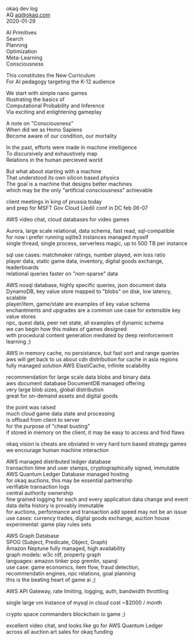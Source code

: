 okaq dev log  
AQ <aq@okaq.com>  
2020-01-29  

AI Primitives  
Search  
Planning  
Optimization  
Meta-Learning  
Consciousness  

This constitutes the New Curriculum  
For AI pedagogy targeting the K-12 audience  

We start with simple nano games  
Illustrating the basics of   
Computational Probability and Inference  
Via exciting and enlightening gameplay  

A note on "Consciousness"  
When did we as Homo Sapiens  
Become aware of our condition, our mortality  

In the past, efforts were made in machine intelligence  
To discursively and exhaustively map  
Relations in the human percieved world  

But what about starting with a machine  
That understood its own silicon based physics  
The goal is a machine that designs better machines  
which may be the only "artificial consciousness" achievable

client meetings in king of prussia today  
and prep for MSFT Gov Cloud (Jedi) conf in DC feb 06-07  

AWS video chat, cloud databases for video games   

Aurora, large scale relational, data schema, fast read, sql-compatible  
for now i prefer running sqlite3 instances managed myself   
single thread, single process, serverless magic, up to 500 TB per instance  

sql use cases: matchmaker ratings, number played, win loss ratio   
player data, static game data, inventory, digital goods exchange, leaderboards   
relational queries faster on "non-sparse" data   

AWS nosql database, highly specific queries, json document data   
DynamoDB, key value store mapped to "blobs" on disk, low latency, scalable   
player/item, game/state are examples of key value schema   
enchantments and upgrades are a common use case for extensible key value stores   
npc, quest data, peer net state, all examples of dynamic schema   
we can begin how this makes of games designed   
with procedural content generation mediated by deep reinforcement learning ;)   

AWS in memory cache, no persistance, but fast sort and range queries   
aws will get back to us about cdn distribution for cache in asia regions   
fully managed solution AWS ElastiCache, infinite scalability   

recommendation for large scale data blobs and binary data   
aws document database DocumentDB managed offering   
very large blob sizes, global distribution   
great for on-demand assets and digital goods   

the point was raised   
much cloud game data state and processing   
is offload from client to server   
for the purpose of "cheat busting"   
if stored in memory on the client, it may be easy to access and find flaws   

okaq vision is cheats are obviated in very hard turn based strategy games   
we encourage human machine interaction   

AWS managed distributed ledger database   
transaction time and user stamps, cryptographically signed, immutable   
AWS Quantum Ledger Database managed hosting   
for okaq auctions, this may be essential partnership   
verifiable transaction logs   
central authority ownership   
fine grained logging for each and every application data change and event   
data delta history is provably immutable   
for auctions, performance and transaction add speed may not be an issue   
use cases: currency trades, digital goods exchange, auction house   
experimental: game play rules sets   

AWS Graph Database    
SPOG (Subject, Predicate, Object, Graph)   
Amazon Neptune fully managed, high availability      
graph models: w3c rdf, property graph   
languages: amazon tinker pop gremlin, sparql   
use case: game economics, item flow, fraud detection,    
recommendatin engines, npc relations, goal planning   
this is the beating heart of game ai ;)   

AWS API Gateway, rate limiting, logging, auth, bandwidth throttling   

single large vm instance of mysql in cloud cost ~$2000 / month   

crypto space commanders blockchain io game ;)

excellent video chat, and looks like go for AWS Quantum Ledger   
across all auction art sales for okaq funding



